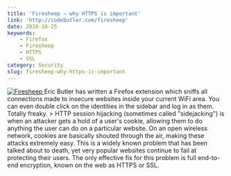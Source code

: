 ```yaml
---
title: 'Firesheep – why HTTPS is important'
link: 'http://codebutler.com/firesheep'
date: 2010-10-25
keywords:
    - Firefox
    - Firesheep
    - HTTPS
    - SSL
category: Security
slug: firesheep-why-https-is-important
---
```


[ ![](http://posterous.com/getfile/files.posterous.com/codebutler/KBw6HGlZ05ptbrg2kPOMPm2z2o1WxrP8bmAKDEybQVUfIKXEanzqIebB7j3L/three.png "Firesheep") ](http://codebutler.com/firesheep) Eric Butler has written a Firefox extension which sniffs all connections made to insecure websites inside your current WiFi area. You can even double click on the identities in the sidebar and log in as them. Totally freaky. > HTTP session hijacking (sometimes called "sidejacking") is when an attacker gets a hold of a user's cookie, allowing them to do anything the user can do on a particular website. On an open wireless network, cookies are basically shouted through the air, making these attacks extremely easy. This is a widely known problem that has been talked about to death, yet very popular websites continue to fail at protecting their users. The only effective fix for this problem is full end-to-end encryption, known on the web as HTTPS or SSL.

